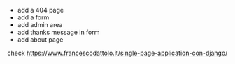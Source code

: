 - add a 404 page
- add a form
- add admin area
- add thanks message in form
- add about page



check https://www.francescodattolo.it/single-page-application-con-django/